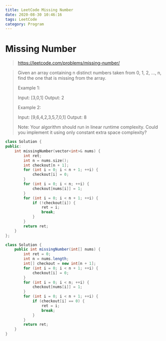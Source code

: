 ```yaml
---
title: LeetCode Missing Number
date: 2020-08-30 10:46:16
tags: LeetCode
category: Program
---
```


# Missing Number

> https://leetcode.com/problems/missing-number/

> Given an array containing n distinct numbers taken from 0, 1, 2, ..., n, find the one that is missing from the array.
>
> Example 1:
>
> Input: [3,0,1]
> Output: 2
>
> Example 2:
>
> Input: [9,6,4,2,3,5,7,0,1]
> Output: 8
>
> Note:
> Your algorithm should run in linear runtime complexity. Could you implement it using only constant extra space complexity?

```c++
class Solution {
public:
    int missingNumber(vector<int>& nums) {
        int ret;
        int n = nums.size();
        int checkout[n + 1];
        for (int i = 0; i < n + 1; ++i) {
            checkout[i] = 0;
        }
        for (int i = 0; i < n; ++i) {
            checkout[nums[i]] = 1;
        }
        for (int i = 0; i < n + 1; ++i) {
            if (!checkout[i]) {
                ret = i;
                break;
            }
        }
        return ret;
    }
};
```

```java
class Solution {
    public int missingNumber(int[] nums) {
        int ret = 0;
        int n = nums.length;
        int[] checkout = new int[n + 1];
        for (int i = 0; i < n + 1; ++i) {
            checkout[i] = 0;
        }
        for (int i = 0; i < n; ++i) {
            checkout[nums[i]] = 1;
        }
        for (int i = 0; i < n + 1; ++i) {
            if (checkout[i] == 0) {
                ret = i;
                break;
            }
        }
        return ret;
    }
}
```
